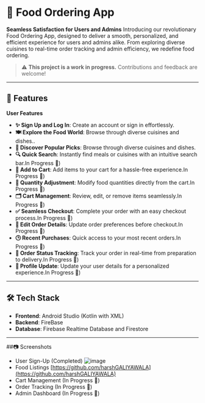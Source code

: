 # 🍔 Food Ordering App

**Seamless Satisfaction for Users and Admins**
Introducing our revolutionary Food Ordering App, designed to deliver a smooth, personalized, and efficient experience for users and admins alike. From exploring diverse cuisines to real-time order tracking and admin efficiency, we redefine food ordering.

> ⚠ **This project is a work in progress.** Contributions and feedback are welcome!  

---

## 🚀 Features  
**User Features**
- **✨ Sign Up and Log In**: Create an account or sign in effortlessly.
- **🍽 Explore the Food World**:  Browse through diverse cuisines and dishes..
- **🌟 Discover Popular Picks**:  Browse through diverse cuisines and dishes.  
- **🔍 Quick Search**: Instantly find meals or cuisines with an intuitive search bar.In Progress 🚧)
- **🛒 Add to Cart**: Add items to your cart for a hassle-free experience.In Progress 🚧)
- **🔄 Quantity Adjustment**:  Modify food quantities directly from the cart.In Progress 🚧)
- **🗂 Cart Management**:  Review, edit, or remove items seamlessly.In Progress 🚧)
- **✅ Seamless Checkout**:  Complete your order with an easy checkout process.In Progress 🚧)
- **📝 Edit Order Details**: Update order preferences before checkout.In Progress 🚧)
- **🕒 Recent Purchases**:  Quick access to your most recent orders.In Progress 🚧)
- **🚚 Order Status Tracking**: Track your order in real-time from preparation to delivery.In Progress 🚧)
- **🔧 Profile Update**: Update your user details for a personalized experience.In Progress 🚧)

---

## 🛠️ Tech Stack  

- **Frontend**: Android Studio (Kotlin with XML)  
- **Backend**: FireBase
- **Database**: Firebase Realtime Database and Firestore 
 
---

##📷 Screenshots

- User Sign-Up (Completed)
![image](https://github.com/user-attachments/assets/5c4bde67-01f9-430a-a944-d8820ae948f2)
- Food Listings [https://github.com/harshGALIYAWALA](https://github.com/harshGALIYAWALA)
- Cart Management (In Progress 🚧)
- Order Tracking (In Progress 🚧)
- Admin Dashboard (In Progress 🚧)

